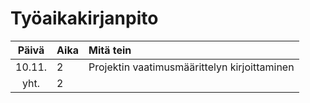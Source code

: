 # Työaikakirjanpito

| Päivä  | Aika | Mitä tein  |
| :-----:|:-----| :------|
| 10.11. |  2   | Projektin vaatimusmäärittelyn kirjoittaminen |
| yht.   |  2   | |
